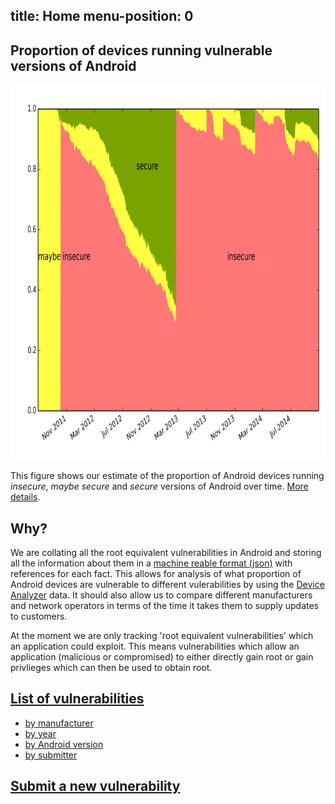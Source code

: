 
title: Home
menu-position: 0
---

<div id="graph">
 <h2>Proportion of devices running vulnerable versions of Android</h2>
 <img src="images/norm_versionsecurity.png" width="800px" height="600px" alt="Proportion of devices affected by root vulnerabilities"/>
 <p>This figure shows our estimate of the proportion of Android devices running <em>insecure</em>, <em>maybe secure</em> and <em>secure</em> versions of Android over time.
<a href="graph">More details</a>.
 </p>
</div>

## Why?

We are collating all the root equivalent vulnerabilities in Android and storing all the information about them in a [machine reable format (json)](spec) with references for each fact.
This allows for analysis of what proportion of Android devices are vulnerable to different vulerabilities by using the [Device Analyzer](https://deviceanalyzer.cl.cam.ac.uk/) data.
It should also allow us to compare different manufacturers and network operators in terms of the time it takes them to supply updates to customers.
<!--This work is being coordinated by [Daniel Thomas](submitters/drt24). -->

At the moment we are only tracking 'root equivalent vulnerabilities' which an application could exploit.
This means vulnerabilities which allow an application (malicious or compromised) to either directly gain root or gain privlieges which can then be used to obtain root.

## [List of vulnerabilities](all)
* [by manufacturer](by/manufacturer)
* [by year](by/year)
* [by Android version](by/version)
* [by submitter](by/submitter)

## [Submit a new vulnerability](submit)

